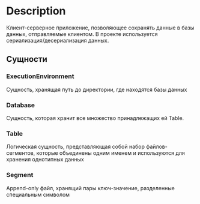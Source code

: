 # Description
Клиент-серверное приложение, позволяющее сохранять данные в базы данных, отправляемые клиентом. В проекте используется сериализация/десериализация данных.

## Сущности
### ExecutionEnvironment
Сущность, хранящая путь до директории, где находятся базы данных
### Database
Сущность, которая хранит все множество принадлежащих ей Table.
### Table
Логическая сущность, представляющая собой набор файлов-сегментов, которые объединены одним именем и используются для хранения однотипных данных
### Segment
Append-only файл, хранящий пары ключ-значение, разделенные специальным символом

